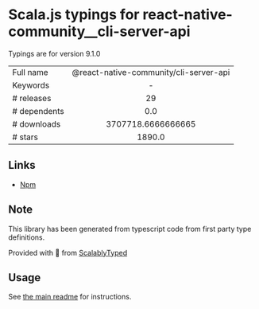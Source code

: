 
# Scala.js typings for react-native-community__cli-server-api

Typings are for version 9.1.0



|                    |                 |
| ------------------ | :-------------: |
| Full name          | @react-native-community/cli-server-api |
| Keywords           | - |
| # releases         | 29 |
| # dependents       | 0.0 |
| # downloads        | 3707718.6666666665 |
| # stars            | 1890.0 |

## Links
- [Npm](https://www.npmjs.com/package/%40react-native-community%2Fcli-server-api)
    


## Note
This library has been generated from typescript code from first party type definitions.

Provided with :purple_heart: from [ScalablyTyped](https://github.com/oyvindberg/ScalablyTyped)

## Usage
See [the main readme](../../readme.md) for instructions.


